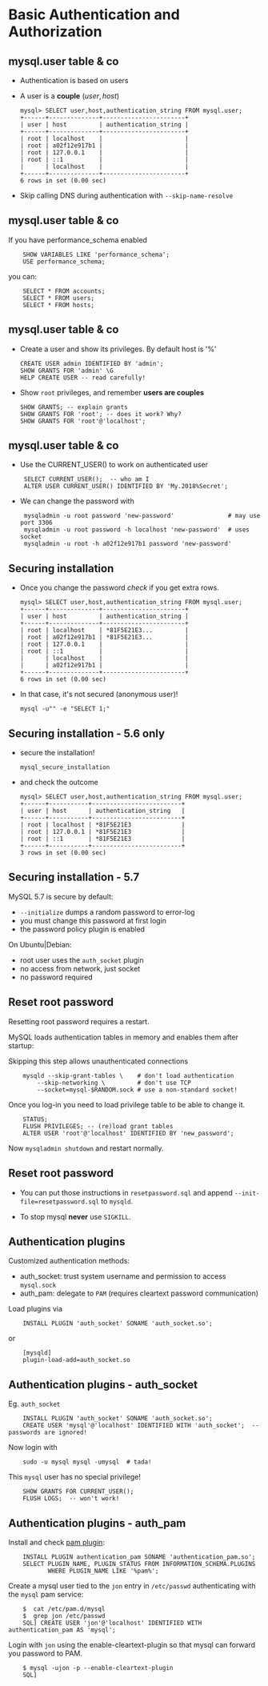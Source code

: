 # Basic Authentication and Authorization


## mysql.user table & co
  - Authentication is based on users
  - A user is a **couple** $(user, host)$ 
       
        mysql> SELECT user,host,authentication_string FROM mysql.user;
        +------+--------------+-----------------------+
        | user | host         | authentication_string |
        +------+--------------+-----------------------+
        | root | localhost    |                       |
        | root | a02f12e917b1 |                       |
        | root | 127.0.0.1    |                       |
        | root | ::1          |                       |
        |      | localhost    |                       |
        +------+--------------+-----------------------+
        6 rows in set (0.00 sec)


  - Skip calling DNS during authentication with ```--skip-name-resolve```


## mysql.user table & co
If you have performance_schema enabled

        SHOW VARIABLES LIKE 'performance_schema';
        USE performance_schema;

you can:

        SELECT * FROM accounts;
        SELECT * FROM users;
        SELECT * FROM hosts;


## mysql.user table & co
  - Create a user and show its privileges. By default host is '%'
  
        CREATE USER admin IDENTIFIED BY 'admin';
        SHOW GRANTS FOR 'admin' \G     
        HELP CREATE USER -- read carefully!
 
  - Show `root` privileges, and remember **users are couples**
  
        SHOW GRANTS; -- explain grants
        SHOW GRANTS FOR 'root'; -- does it work? Why?
        SHOW GRANTS FOR 'root'@'localhost'; 

## mysql.user table & co

  - Use the CURRENT_USER() to work on authenticated user

         SELECT CURRENT_USER();  -- who am I
         ALTER USER CURRENT_USER() IDENTIFIED BY 'My.2018%Secret';
        
  - We can change the password with
  
         mysqladmin -u root password 'new-password'               # may use port 3306
         mysqladmin -u root password -h localhost 'new-password'  # uses socket
         mysqladmin -u root -h a02f12e917b1 password 'new-password'

  
## Securing installation 

  - Once you change the password *check* if you get extra rows.
  
        mysql> SELECT user,host,authentication_string FROM mysql.user;
        +------+--------------+-----------------------+
        | user | host         | authentication_string |
        +------+--------------+-----------------------+
        | root | localhost    | *81F5E21E3...         |
        | root | a02f12e917b1 | *81F5E21E3...         |
        | root | 127.0.0.1    |                       |
        | root | ::1          |                       |
        |      | localhost    |                       |
        |      | a02f12e917b1 |                       |
        +------+--------------+-----------------------+
        6 rows in set (0.00 sec)

  - In that case, it's not secured (anonymous user)!
  
        mysql -u"" -e "SELECT 1;"
  

## Securing installation - 5.6 only

  - secure the installation!
  
        mysql_secure_installation
  
  - and check the outcome
  
        mysql> SELECT user,host,authentication_string FROM mysql.user;
        +------+-----------+-------------------------+
        | user | host      | authentication_string   |
        +------+-----------+-------------------------+
        | root | localhost | *81F5E21E3              |
        | root | 127.0.0.1 | *81F5E21E3              |
        | root | ::1       | *81F5E21E3              |
        +------+-----------+-------------------------+
        3 rows in set (0.00 sec)


## Securing installation - 5.7 

MySQL 5.7 is secure by default:

  - `--initialize` dumps a random password to error-log 
  - you must change this password at first login
  - the password policy plugin is enabled

On Ubuntu|Debian:

  - root user uses the `auth_socket` plugin
  - no access from network, just socket
  - no password required


## Reset root password

Resetting root password requires a restart.

MySQL loads authentication tables in memory and enables them after startup:

Skipping this step allows unauthenticated connections
 
        mysqld --skip-grant-tables \    # don't load authentication
            --skip-networking \         # don't use TCP
            --socket=mysql-$RANDOM.sock # use a non-standard socket!
        
Once you log-in you need to load privilege table to be able to change it.

        STATUS;
        FLUSH PRIVILEGES; -- (re)load grant tables
        ALTER USER 'root'@'localhost' IDENTIFIED BY 'new_password';
        
Now `mysqladmin shutdown` and restart normally.
   
## Reset root password   

  - You can put those instructions in `resetpassword.sql`
and append `--init-file=resetpassword.sql` to `mysqld`.

  - To stop mysql **never** use `SIGKILL`. 
        
        

## Authentication plugins

Customized authentication methods:

  - auth_socket: trust system username and permission to access `mysql.sock`
  - auth_pam: delegate to `PAM` (requires cleartext password communication)

Load plugins via

        INSTALL PLUGIN 'auth_socket' SONAME 'auth_socket.so';

or

        [mysqld]
        plugin-load-add=auth_socket.so


## Authentication plugins - auth_socket

Eg. `auth_socket`

        INSTALL PLUGIN 'auth_socket' SONAME 'auth_socket.so';
        CREATE USER 'mysql'@'localhost' IDENTIFIED WITH 'auth_socket';  -- passwords are ignored!
        
Now login with 
 
        sudo -u mysql mysql -umysql  # tada!

This `mysql` user has no special privilege!

        SHOW GRANTS FOR CURRENT_USER();
        FLUSH LOGS;  -- won't work!

## Authentication plugins - auth_pam

Install and check [pam plugin](https://dev.mysql.com/doc/refman/5.7/en/pam-pluggable-authentication.html):

        INSTALL PLUGIN authentication_pam SONAME 'authentication_pam.so';
        SELECT PLUGIN_NAME, PLUGIN_STATUS FROM INFORMATION_SCHEMA.PLUGINS
               WHERE PLUGIN_NAME LIKE '%pam%';

Create a mysql user tied to the `jon` entry in `/etc/passwd` authenticating with the `mysql` pam service:

        $  cat /etc/pam.d/mysql
        $  grep jon /etc/passwd
        SQL] CREATE USER 'jon'@'localhost' IDENTIFIED WITH authentication_pam AS 'mysql';  
  
Login with `jon` using the enable-cleartext-plugin so that mysql can forward you password to PAM.

        $ mysql -ujon -p --enable-cleartext-plugin
        SQL]

